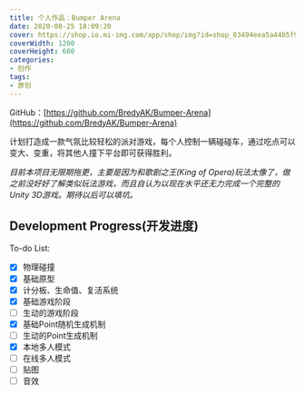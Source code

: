 ```yaml
---
title: 个人作品：Bumper Arena
date: 2020-08-25 18:09:20
cover: https://shop.io.mi-img.com/app/shop/img?id=shop_03494eea5a44b5f9046813594e97a18a.jpeg
coverWidth: 1200
coverHeight: 600
categories:
- 创作
tags:
- 原创
---
```


GitHub：[https://github.com/BredyAK/Bumper-Arena](https://github.com/BredyAK/Bumper-Arena)

计划打造成一款气氛比较轻松的派对游戏，每个人控制一辆碰碰车，通过吃点可以变大、变重，将其他人撞下平台即可获得胜利。

<!-- more -->

*目前本项目无限期拖更，主要是因为和歌剧之王(King of Opera)玩法太像了，做之前没好好了解类似玩法游戏，而且自认为以现在水平还无力完成一个完整的Unity 3D游戏。期待以后可以填坑。*

## Development Progress(开发进度)

To-do List:

- [x] 物理碰撞
- [x] 基础原型
- [x] 计分板、生命值、复活系统
- [x] 基础游戏阶段
- [ ] 生动的游戏阶段
- [x] 基础Point随机生成机制
- [ ] 生动的Point生成机制
- [x] 本地多人模式
- [ ] 在线多人模式
- [ ] 贴图
- [ ] 音效
